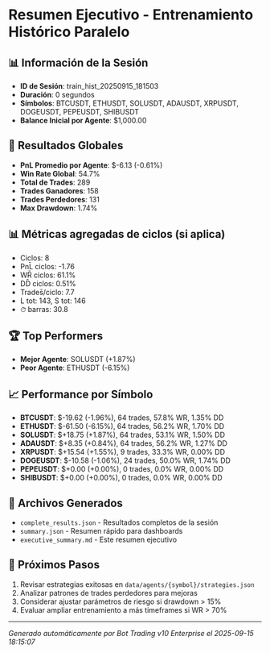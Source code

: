 # Resumen Ejecutivo - Entrenamiento Histórico Paralelo

## 📊 Información de la Sesión
- **ID de Sesión**: train_hist_20250915_181503
- **Duración**: 0 segundos
- **Símbolos**: BTCUSDT, ETHUSDT, SOLUSDT, ADAUSDT, XRPUSDT, DOGEUSDT, PEPEUSDT, SHIBUSDT
- **Balance Inicial por Agente**: $1,000.00

## 🎯 Resultados Globales
- **PnL Promedio por Agente**: $-6.13 (-0.61%)
- **Win Rate Global**: 54.7%
- **Total de Trades**: 289
- **Trades Ganadores**: 158
- **Trades Perdedores**: 131
- **Max Drawdown**: 1.74%

## 📊 Métricas agregadas de ciclos (si aplica)
- Ciclos: 8
- PnL̄ ciclos: -1.76
- WR̄ ciclos: 61.1%
- DD̄ ciclos: 0.51%
- Trades̄/ciclo: 7.7
- L tot: 143, S tot: 146
- ⏱̄ barras: 30.8


## 🏆 Top Performers
- **Mejor Agente**: SOLUSDT (+1.87%)
- **Peor Agente**: ETHUSDT (-6.15%)

## 📈 Performance por Símbolo
- **BTCUSDT**: $-19.62 (-1.96%), 64 trades, 57.8% WR, 1.35% DD
- **ETHUSDT**: $-61.50 (-6.15%), 64 trades, 56.2% WR, 1.70% DD
- **SOLUSDT**: $+18.75 (+1.87%), 64 trades, 53.1% WR, 1.50% DD
- **ADAUSDT**: $+8.35 (+0.84%), 64 trades, 56.2% WR, 1.27% DD
- **XRPUSDT**: $+15.54 (+1.55%), 9 trades, 33.3% WR, 0.00% DD
- **DOGEUSDT**: $-10.58 (-1.06%), 24 trades, 50.0% WR, 1.74% DD
- **PEPEUSDT**: $+0.00 (+0.00%), 0 trades, 0.0% WR, 0.00% DD
- **SHIBUSDT**: $+0.00 (+0.00%), 0 trades, 0.0% WR, 0.00% DD

## 📁 Archivos Generados
- `complete_results.json` - Resultados completos de la sesión
- `summary.json` - Resumen rápido para dashboards
- `executive_summary.md` - Este resumen ejecutivo

## 🎯 Próximos Pasos
1. Revisar estrategias exitosas en `data/agents/{symbol}/strategies.json`
2. Analizar patrones de trades perdedores para mejoras
3. Considerar ajustar parámetros de riesgo si drawdown > 15%
4. Evaluar ampliar entrenamiento a más timeframes si WR > 70%

---
*Generado automáticamente por Bot Trading v10 Enterprise el 2025-09-15 18:15:07*
